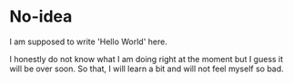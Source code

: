 # No-idea

I am supposed to write 'Hello World' here.

I honestly do not know what I am doing right at the moment but I guess it will be over soon. So that, I will learn a bit and will not feel myself so bad.
